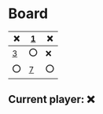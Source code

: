 # Board
|❌|[1](https://github.com/vivax3794/github_games/issues/new?title=Update:1)|❌|
|---|---|---|
|[3](https://github.com/vivax3794/github_games/issues/new?title=Update:3)|⭕|❌|
|⭕|[7](https://github.com/vivax3794/github_games/issues/new?title=Update:7)|⭕|
## Current player: ❌